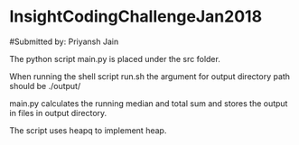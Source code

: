 # InsightCodingChallengeJan2018

#Submitted by: Priyansh Jain

The python script main.py is placed under the src folder.


When running the shell script run.sh the argument for output directory path should be ./output/


main.py calculates the running median and total sum and stores the output in files in output directory.


The script uses heapq to implement heap.

